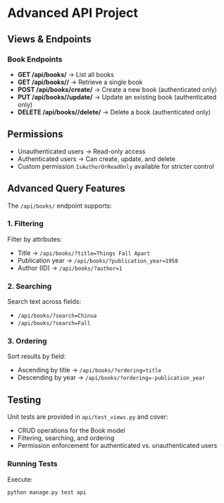 # Advanced API Project

## Views & Endpoints

### Book Endpoints

- **GET /api/books/** → List all books
- **GET /api/books/<id>/** → Retrieve a single book
- **POST /api/books/create/** → Create a new book (authenticated only)
- **PUT /api/books/<id>/update/** → Update an existing book (authenticated only)
- **DELETE /api/books/<id>/delete/** → Delete a book (authenticated only)

## Permissions

- Unauthenticated users → Read-only access
- Authenticated users → Can create, update, and delete
- Custom permission `IsAuthorOrReadOnly` available for stricter control

## Advanced Query Features

The `/api/books/` endpoint supports:

### 1. Filtering

Filter by attributes:

- Title → `/api/books/?title=Things Fall Apart`
- Publication year → `/api/books/?publication_year=1958`
- Author (ID) → `/api/books/?author=1`

### 2. Searching

Search text across fields:

- `/api/books/?search=Chinua`
- `/api/books/?search=Fall`

### 3. Ordering

Sort results by field:

- Ascending by title → `/api/books/?ordering=title`
- Descending by year → `/api/books/?ordering=-publication_year`

## Testing

Unit tests are provided in `api/test_views.py` and cover:

- CRUD operations for the Book model
- Filtering, searching, and ordering
- Permission enforcement for authenticated vs. unauthenticated users

### Running Tests

Execute:

```bash
python manage.py test api
```
